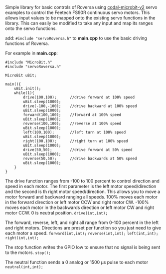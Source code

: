 Simple library for basic controls of Roversa using [codal-microbit-v2](https://github.com/lancaster-university/microbit-v2-samples) servo examples to control the Feetech FS90R continuous servo motors. This allows input values to be mapped onto the existing servo functions in the library. This can easily be modified to take any input and map its ranges onto the servo functions.

add:
`#include "servoRoversa.h"`
to **main.cpp** to use the basic driving functions of Roversa.

For example in **main.cpp**:
```
#include "MicroBit.h"
#include "servoRoversa.h"

MicroBit uBit;

main(){
    uBit.init();
    while(1){
        drive(100,100);      //drive forward at 100% speed
        uBit.sleep(1000);
        drive(-100,-100);    //drive backward at 100% speed
        uBit.sleep(1000);
        forward(100,100);    //forward at 100% speed
        uBit.sleep(1000);
        reverse(100,100);    //reverse at 100% speed
        uBit.sleep(1000);
        left(100,100);       //left turn at 100% speed
        uBit.sleep(1000);
        right(100,100);      //right turn at 100% speed
        uBit.sleep(1000);
        drive(50,50);        //drive forward at 50% speed
        uBit.sleep(1000);
        reverse(50,50);      //drive backwards at 50% speed
        uBit.sleep(1000);
    }
}
```
The drive function ranges from -100 to 100 percent to control direction and speed in each motor. The first parameter is the left motor speed/direction and the second is th right motor speed/direction. This allows you to move a motor forward and backward ranging all speeds. 100% moves each motor in the forward direction or left motor CCW and right motor CW. -100% moves each motor in the backwards direction or left motor CW and right motor CCW. 0 is neutral position.
`drive(int,int);`

The forward, reverse, left, and right all range from 0-100 percent in the left and right motors. Directions are preset per function so you just need to give each motor a speed.
`forward(int,int);`
`reverse(int,int);`
`left(int,int);`
`right(int,int);`

The stop function writes the GPIO low to ensure that no signal is being sent to the motors.
`stop();`

The neutral function sends a 0 analog or 1500 μs pulse to each motor
`neutral(int,int);`
